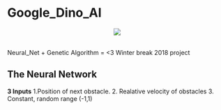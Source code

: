# Google_Dino_AI
<div align="center">
  <img src="https://github.com/lgonz041/Google_Dino_AI/blob/master/icon.png"><br><br>
</div>

Neural_Net + Genetic Algorithm = &lt;3 
Winter break 2018 project 
## The Neural Network 
**3 Inputs** 
1.Position of next obstacle. 
2. Realative velocity of obstacles 
3. Constant, random range (-1,1)
